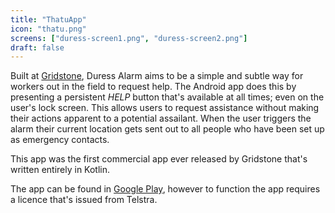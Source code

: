 ```yaml
---
title: "ThatuApp"
icon: "thatu.png"
screens: ["duress-screen1.png", "duress-screen2.png"]
draft: false
---
```


Built at [Gridstone](https://gridstone.com.au), Duress Alarm aims to be a simple
and subtle way for workers out in the field to request help. The Android app
does this by presenting a persistent *HELP* button that's available at all times;
even on the user's lock screen. This allows users to request assistance without
making their actions apparent to a potential assailant. When the user triggers
the alarm their current location gets sent out to all people who have been set up
as emergency contacts.

This app was the first commercial app ever released by Gridstone that's written
entirely in Kotlin.

The app can be found in
[Google Play](https://play.google.com/store/apps/details?id=au.com.gridstone.duress),
however to function the app requires a licence that's issued from Telstra.
